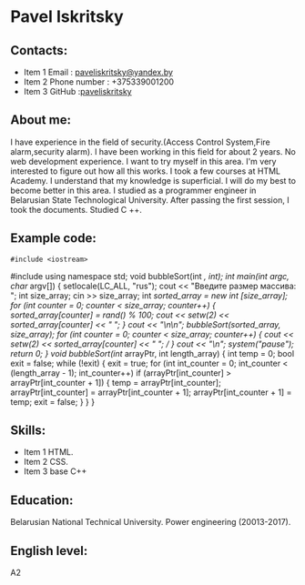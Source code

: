 # Pavel Iskritsky
## Contacts:
* Item 1 Email : paveliskritsky@yandex.by
* Item 2 Phone number : +375339001200
* Item 3 GitHub :[paveliskritsky](https://github.com/paveliskritsky)
## About me:
I have experience in the field of security.(Access Control System,Fire alarm,security alarm). I have been working in this field for about 2 years. No web development experience. I want to try myself in this area. I'm very interested to figure out how all this works. I took a few courses at HTML Academy. I understand that my knowledge is superficial. I will do my best to become better in this area. I studied as a programmer engineer in Belarusian State Technological University. After passing the first session, I took the documents. Studied C ++. 
## Example code:
    #include <iostream>
#include <iomanip>
using namespace std;
void bubbleSort(int *, int);
int main(int argc, char* argv[])
{
    setlocale(LC_ALL, "rus");
    cout << "Введите размер массива: ";
    int size_array; 
    cin >> size_array;
    int *sorted_array = new int [size_array];
    for (int counter = 0; counter < size_array; counter++)
    {
        sorted_array[counter] = rand() % 100; 
        cout << setw(2) << sorted_array[counter] << "  "; 
    }
    cout << "\n\n";
    bubbleSort(sorted_array, size_array); 
    for (int counter = 0; counter < size_array; counter++)
    {
        cout << setw(2) << sorted_array[counter] << "  "; /
    }
    cout << "\n";
    system("pause");
    return 0;
}
void bubbleSort(int* arrayPtr, int length_array) 
{
 int temp = 0; 
 bool exit = false; 
 while (!exit)
 {
  exit = true;
  for (int int_counter = 0; int_counter < (length_array - 1); int_counter++)
    if (arrayPtr[int_counter] > arrayPtr[int_counter + 1]) 
    {
     temp = arrayPtr[int_counter];
     arrayPtr[int_counter] = arrayPtr[int_counter + 1];
     arrayPtr[int_counter + 1] = temp;
     exit = false; 
    }
 }
}

## Skills:
* Item 1 HTML.
* Item 2 CSS.
* Item 3 base C++
## Education:
Belarusian National Technical University. Power engineering (20013-2017).
## English level:
A2